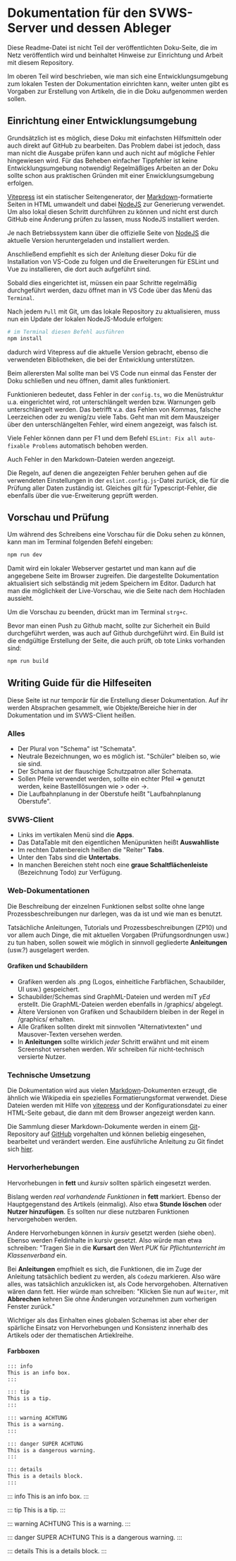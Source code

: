 # Dokumentation für den SVWS-Server und dessen Ableger

Diese Readme-Datei ist nicht Teil der veröffentlichten Doku-Seite, die im Netz veröffentlich wird und beinhaltet Hinweise zur Einrichtung und Arbeit mit diesem Repository.

Im oberen Teil wird beschrieben, wie man sich eine Entwicklungsumgebung zum lokalen Testen der Dokumentation einrichten kann, weiter unten gibt es Vorgaben zur Erstellung von Artikeln, die in die Doku aufgenommen werden sollen.

## Einrichtung einer Entwicklungsumgebung

Grundsätzlich ist es möglich, diese Doku mit einfachsten Hilfsmitteln oder auch direkt auf GitHub zu bearbeiten. Das Problem dabei ist jedoch, dass man nicht die Ausgabe prüfen kann und auch nicht auf mögliche Fehler hingewiesen wird. Für das Beheben einfacher Tippfehler ist keine Entwicklungsumgebung notwendig! Regelmäßiges Arbeiten an der Doku sollte schon aus praktischen Gründen mit einer Enwicklungsumgebung erfolgen.

[Vitepress](https://vitepress.org) ist ein statischer Seitengenerator, der [Markdown](https://www.markdownguide.org/)-formatierte Seiten in HTML umwandelt und dabei [NodeJS](https://nodejs.org) zur Generierung verwendet. Um also lokal diesen Schritt durchführen zu können und nicht erst durch GitHub eine Änderung prüfen zu lassen, muss NodeJS installiert werden.

Je nach Betriebssystem kann über die offizielle Seite von [NodeJS](https://nodejs.org) die aktuelle Version heruntergeladen und installiert werden.

Anschließend empfiehlt es sich der Anleitung dieser Doku für die Installation von VS-Code zu folgen und die Erweiterungen für ESLint und Vue zu installieren, die dort auch aufgeführt sind.

Sobald dies eingerichtet ist, müssen ein paar Schritte regelmäßig durchgeführt werden, dazu öffnet man in VS Code über das Menü das `Terminal`.

Nach jedem `Pull` mit Git, um das lokale Repository zu aktualisieren, muss nun ein Update der lokalen NodeJS-Module erfolgen:

```bash
# im Terminal diesen Befehl ausführen
npm install
```

dadurch wird Vitepress auf die aktuelle Version gebracht, ebenso die verwendeten Bibliotheken, die bei der Entwicklung unterstützen.

Beim allerersten Mal sollte man bei VS Code nun einmal das Fenster der Doku schließen und neu öffnen, damit alles funktioniert.

Funktionieren bedeutet, dass Fehler in der `config.ts`, wo die Menüstruktur u.a. eingerichtet wird, rot unterschlängelt werden bzw. Warnungen gelb unterschlängelt werden. Das betrifft v.a. das Fehlen von Kommas, falsche Leerzeichen oder zu wenig/zu viele Tabs. Geht man mit dem Mauszeiger über den unterschlängelten Fehler, wird einem angezeigt, was falsch ist.

Viele Fehler können dann per F1 und dem Befehl `ESLint: Fix all auto-fixable Problems` automatisch behoben werden.

Auch Fehler in den Markdown-Dateien werden angezeigt.

Die Regeln, auf denen die angezeigten Fehler beruhen gehen auf die verwendeten Einstellungen in der `eslint.config.js`-Datei zurück, die für die Prüfung aller Daten zuständig ist. Gleiches gilt für Typescript-Fehler, die ebenfalls über die vue-Erweiterung geprüft werden.

## Vorschau und Prüfung

Um während des Schreibens eine Vorschau für die Doku sehen zu können, kann man im Terminal folgenden Befehl eingeben:

```bash
npm run dev
```

Damit wird ein lokaler Webserver gestartet und man kann auf die angegebene Seite im Browser zugreifen. Die dargestellte Dokumentation aktualisiert sich selbständig mit jedem Speichern im Editor. Dadurch hat man die möglichkeit der Live-Vorschau, wie die Seite nach dem Hochladen aussieht.

Um die Vorschau zu beenden, drückt man im Terminal `strg+c`.

Bevor man einen Push zu Github macht, sollte zur Sicherheit ein Build durchgeführt werden, was auch auf Github durchgeführt wird. Ein Build ist die endgültige Erstellung der Seite, die auch prüft, ob tote Links vorhanden sind:

```bash
npm run build
```


## Writing Guide für die Hilfeseiten

Diese Seite ist nur temporär für die Erstellung dieser Dokumentation. Auf ihr werden Absprachen gesammelt, wie Objekte/Bereiche hier in der Dokumentation und im SVWS-Client heißen.

### Alles

* Der Plural von "Schema" ist "Schemata".
* Neutrale Bezeichnungen, wo es möglich ist. "Schüler" bleiben so, wie sie sind.
* Der Schama ist der flauschige Schutzpatron aller Schemata.
* Sollen Pfeile verwendet werden, sollte ein echter Pfeil ➜ genutzt werden, keine Bastelllösungen wie > oder ->.
* Die Laufbahnplanung in der Oberstufe heißt "Laufbahnplanung Oberstufe". 

### SVWS-Client

* Links im vertikalen Menü sind die **Apps**.
* Das DataTable mit den eigentlichen Menüpunkten heißt **Auswahlliste**
* Im rechten Datenbereich heißen die "Reiter" **Tabs**.
* Unter den Tabs sind die **Untertabs**.
* In manchen Bereichen steht noch eine **graue Schaltflächenleiste** (Bezeichnung Todo) zur Verfügung.

### Web-Dokumentationen

Die Beschreibung der einzelnen Funktionen selbst sollte ohne lange Prozessbeschreibungen nur darlegen, was da ist und wie man es benutzt.

Tatsächliche Anleitungen, Tutorials und Prozessbeschreibungen (ZP10) und vor allem auch Dinge, die mit aktuellen Vorgaben (Prüfungsordnungen usw.) zu tun haben, sollen soweit wie möglich in sinnvoll gegliederte  **Anleitungen** (usw.?) ausgelagert werden.

#### Grafiken und Schaubildern

* Grafiken werden als .png (Logos, einheitliche Farbflächen, Schaubilder, UI usw.) gespeichert.
* Schaubilder/Schemas sind GraphML-Dateien und werden miT *yEd* erstellt. Die GraphML-Dateien werden ebenfalls in /graphics/ abgelegt.
* Ältere Versionen von Grafiken und Schaubildern bleiben in der Regel in /graphics/ erhalten.
* Alle Grafiken sollten direkt mit sinnvollen "Alternativtexten" und Mausover-Texten versehen werden.
* In **Anleitungen** sollte wirklich *jeder* Schritt erwähnt und mit einem Screenshot versehen werden. Wir schreiben für nicht-technisch versierte Nutzer.

### Technische Umsetzung
Die Dokumentation wird aus vielen [Markdown](https://de.wikipedia.org/wiki/Markdown)-Dokumenten erzeugt, die ähnlich wie Wikipedia ein spezielles Formatierungsformat verwendet. Diese Dateien werden mit Hilfe von [vitepress](https://vitepress.dev/) und der Konfigurationsdatei zu einer HTML-Seite gebaut, die dann mit dem Browser angezeigt werden kann.

Die Sammlung dieser Markdown-Dokumente werden in einem [Git](https://git-scm.com/)-Repository auf [GitHub](https://github.com) vorgehalten und können beliebig eingesehen, bearbeitet und verändert werden. Eine ausführliche Anleitung zu Git findet sich [hier](https://docs.github.com/de/get-started/using-git/about-git).

### Hervorherhebungen

Hervorhebungen in **fett** und *kursiv* sollten spärlich eingesetzt werden.

Bislang werden *real vorhandende Funktionen* in **fett** markiert. Ebenso der Hauptgegenstand des Artikels (einmalig). Also etwa **Stunde löschen** oder **Nutzer hinzufügen**. Es sollten nur diese nutzbaren Funktionen hervorgehoben werden.

Andere Hervorhebungen können in *kursiv* gesetzt werden (siehe oben). Ebenso werden Feldinhalte in kursiv gesetzt. Also würde man etwa schreiben: "Tragen Sie in die **Kursart** den Wert *PUK* für *Pflichtunterricht im Klassenverband* ein.

Bei **Anleitungen** empfhielt es sich, die Funktionen, die im Zuge der Anleitung tatsächlich bedient zu werden, als `Code`zu markieren. Also wäre alles, was tatsächlich anzuklicken ist, als Code hervorgehoben. Alternativen wären dann fett. Hier würde man schreiben: "Klicken Sie nun auf `Weiter`, mit **Abbrechen** kehren Sie ohne Änderungen vorzunehmen zum vorherigen Fenster zurück."

Wichtiger als das Einhalten eines globalen Schemas ist aber eher der spärliche Einsatz von Hervorhebungen und Konsistenz innerhalb des Artikels oder der thematischen Artieklreihe. 

#### Farbboxen

```md
::: info
This is an info box.
:::

::: tip
This is a tip.
:::

::: warning ACHTUNG
This is a warning.
:::

::: danger SUPER ACHTUNG
This is a dangerous warning.
:::

::: details
This is a details block.
:::
```


::: info
This is an info box.
:::

::: tip
This is a tip.
:::

::: warning ACHTUNG
This is a warning.
:::

::: danger SUPER ACHTUNG
This is a dangerous warning.
:::

::: details
This is a details block.
:::
